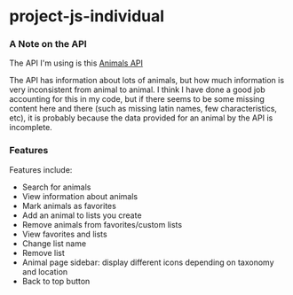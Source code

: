# project-js-individual

### A Note on the API

The API I'm using is this [Animals API](https://api-ninjas.com/api/animals)

The API has information about lots of animals, but how much information is very inconsistent from animal to animal. I think I have done a good job accounting for this in my code, but if there seems to be some missing content here and there (such as missing latin names, few characteristics, etc), it is probably because the data provided for an animal by the API is incomplete.

### Features

Features include:

- Search for animals
- View information about animals
- Mark animals as favorites
- Add an animal to lists you create
- Remove animals from favorites/custom lists
- View favorites and lists
- Change list name
- Remove list
- Animal page sidebar: display different icons depending on taxonomy and location
- Back to top button
